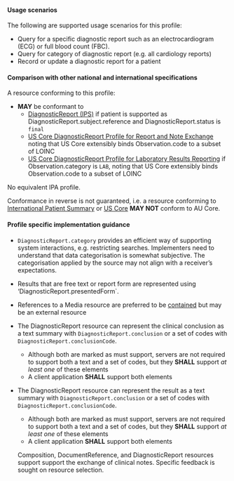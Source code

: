 #### Usage scenarios

The following are supported usage scenarios for this profile:

- Query for a specific diagnostic report such as an electrocardiogram (ECG) or full blood count (FBC).
- Query for category of diagnostic report (e.g. all cardiology reports)
- Record or update a diagnostic report for a patient

#### Comparison with other national and international specifications

A resource conforming to this profile:
- **MAY** be conformant to
    - [DiagnosticReport (IPS)](http://hl7.org/fhir/uv/ips/StructureDefinition/DiagnosticReport-uv-ips) if patient is supported as DiagnosticReport.subject.reference and DiagnosticReport.status is `final`
    - [US Core DiagnosticReport Profile for Report and Note Exchange](http://hl7.org/fhir/us/core/StructureDefinition/us-core-diagnosticreport-note) noting that US Core extensibly binds Observation.code to a subset of LOINC
    - [US Core DiagnosticReport Profile for Laboratory Results Reporting](http://hl7.org/fhir/us/core/StructureDefinition/us-core-diagnosticreport-lab) if Observation.category is `LAB`, noting that US Core extensibly binds Observation.code to a subset of LOINC

No equivalent IPA profile.

Conformance in reverse is not guaranteed, i.e. a resource conforming to [International Patient Summary](http://build.fhir.org/ig/HL7/fhir-ips) or [US Core](http://hl7.org/fhir/us/core) **MAY NOT** conform to AU Core.


#### Profile specific implementation guidance
- `DiagnosticReport.category` provides an efficient way of supporting system interactions, e.g. restricting searches. Implementers need to understand that data categorisation is somewhat subjective. The categorisation applied by the source may not align with a receiver’s expectations.
- Results that are free text or report form are represented using ‘DiagnosticReport.presentedForm`.
- References to a Media resource are preferred to be [contained](http://hl7.org/fhir/R4/references.html#contained) but may be an external resource
- The DiagnosticReport resource can represent the clinical conclusion as a text summary with `DiagnosticReport.conclusion` or a set of codes with `DiagnosticReport.conclusionCode`.
  - Although both are marked as must support, servers are not required to support both a text and a set of codes, but they **SHALL** support *at least one* of these elements
  - A client application **SHALL** support both elements
- The DiagnosticReport resource can represent the result as a text summary with `DiagnosticReport.conclusion` or a set of codes with `DiagnosticReport.conclusionCode`.
  - Although both are marked as must support, servers are not required to support both a text and a set of codes, but they **SHALL** support *at least one* of these elements
  - A client application **SHALL** support both elements

  <p class="stu-note">Composition, DocumentReference, and DiagnosticReport resources support support the exchange of clinical notes. Specific feedback is sought on resource selection.</p>


